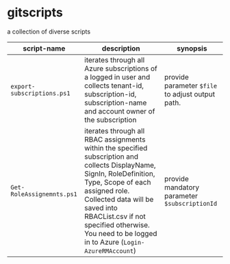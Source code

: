 # gitscripts
a collection of diverse scripts

script-name | description | synopsis
--- | --- | ---
`export-subscriptions.ps1` | iterates through all Azure subscriptions of a logged in user and collects tenant-id, subscription-id, subscription-name and account owner of the subscription | provide parameter `$file` to adjust output path. 
`Get-RoleAssignemnts.ps1` | iterates through all RBAC assignments within the specified subscription and collects DisplayName, SignIn, RoleDefinition, Type, Scope of each assigned role. Collected data will be saved into RBACList.csv if not specified otherwise. You need to be logged in to Azure (`Login-AzureRMAccount`) | provide mandatory parameter `$subscriptionId` 

